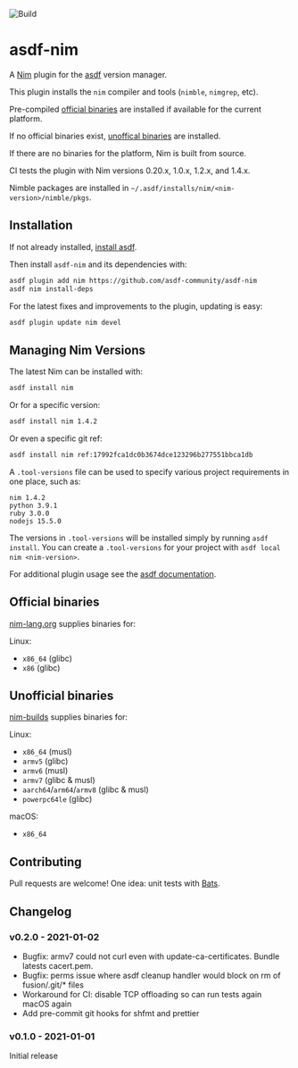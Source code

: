 ![Build](https://github.com/asdf-community/asdf-nim/workflows/Build/badge.svg)

# asdf-nim

A [Nim](https://nim-lang.org) plugin for the [asdf](https://asdf-vm.com) version manager.

This plugin installs the `nim` compiler and tools (`nimble`, `nimgrep`, etc).

Pre-compiled [official binaries](#official-binaries) are installed if available for the current platform.

If no official binaries exist, [unoffical binaries](#unofficial-binaries) are installed.

If there are no binaries for the platform, Nim is built from source.

CI tests the plugin with Nim versions 0.20.x, 1.0.x, 1.2.x, and 1.4.x.

Nimble packages are installed in `~/.asdf/installs/nim/<nim-version>/nimble/pkgs`.

## Installation

If not already installed, [install asdf](https://asdf-vm.com/#/core-manage-asdf?id=install).

Then install `asdf-nim` and its dependencies with:

```sh
asdf plugin add nim https://github.com/asdf-community/asdf-nim
asdf nim install-deps
```

For the latest fixes and improvements to the plugin, updating is easy:

```sh
asdf plugin update nim devel
```

## Managing Nim Versions

The latest Nim can be installed with:

```sh
asdf install nim
```

Or for a specific version:

```sh
asdf install nim 1.4.2
```

Or even a specific git ref:

```sh
asdf install nim ref:17992fca1dc0b3674dce123296b277551bbca1db
```

A `.tool-versions` file can be used to specify various project requirements in one place, such as:

```
nim 1.4.2
python 3.9.1
ruby 3.0.0
nodejs 15.5.0
```

The versions in `.tool-versions` will be installed simply by running `asdf install`. You can create a `.tool-versions` for your project with `asdf local nim <nim-version>`.

For additional plugin usage see the [asdf documentation](https://asdf-vm.com/#/core-manage-asdf).

## Official binaries

[nim-lang.org](https://nim-lang.org/install.html) supplies binaries for:

Linux:

- `x86_64` (glibc)
- `x86` (glibc)

## Unofficial binaries

[nim-builds](https://github.com/elijahr/nim-builds) supplies binaries for:

Linux:

- `x86_64` (musl)
- `armv5` (glibc)
- `armv6` (musl)
- `armv7` (glibc & musl)
- `aarch64`/`arm64`/`armv8` (glibc & musl)
- `powerpc64le` (glibc)

macOS:

- `x86_64`

## Contributing

Pull requests are welcome! One idea: unit tests with [Bats](https://github.com/sstephenson/bats).

## Changelog

### v0.2.0 - 2021-01-02

* Bugfix: armv7 could not curl even with update-ca-certificates. Bundle latests cacert.pem.
* Bugfix: perms issue where asdf cleanup handler would block on rm of fusion/.git/* files
* Workaround for CI: disable TCP offloading so can run tests again macOS again
* Add pre-commit git hooks for shfmt and prettier

### v0.1.0 - 2021-01-01

Initial release
